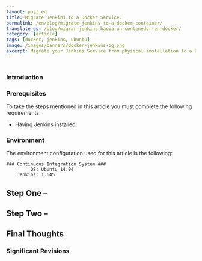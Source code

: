 ```yaml
---
layout: post_en
title: Migrate Jenkins to a Docker Service.
permalink: /en/blog/migrate-jenkins-to-a-docker-container/
translate_es: /blog/migrar-jenkins-hacia-un-contenedor-en-docker/
category: [article]
tags: [docker, jenkins, ubuntu]
image: /images/banners/docker-jenkins-og.png
excerpt: Migrate your Jenkins Service from physical installation to a Docker container is very easy. 
---
```


<img src="{{ site.baseurl }}/images/banners/jenkins-docker.png" title="" name="" />

### Introduction

### Prerequisites

To take the steps mentioned in this article you must complete the following requirements:

- Having Jenkins installed.

### Environment

The environment configuration used for this article is the following:

```
### Continuous Integration System ###
         OS: Ubuntu 14.04
    Jenkins: 1.645
```

## Step One – 

## Step Two – 

## Final Thoughts

### Significant Revisions